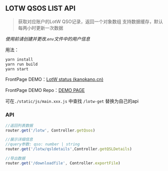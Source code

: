 ## LOTW QSOS LIST API

> 获取对应账户的LotW QSO记录，返回一个对象数组
> 支持数据缓存，默认每两小时更新一次数据

*使用前请创建并更改.`env`文件中的用户信息*

用法：

```bash
yarn install
yarn run build
yarn start
```

FrontPage DEMO：[LotW status (kanokano.cn)](https://api.kanokano.cn/lotw-status/)

FrontPage DEMO Repo：[DEMO PAGE](https://github.com/kanoqwq/lotw-list-frontpage-demo)

可在`./static/js/main.xxx.js` 中查找 `/lotw-get` 替换为自己的api

### API

```javascript
//返回列表数据
router.get('/lotw', Controller.getQsos)

//展示详细信息
//query参数: qso: number | string
router.get('/lotw/qsldetails',Controller.getQSLDetails)

//导出数据
router.get('/downloadfile', Controller.exportFile)
```

